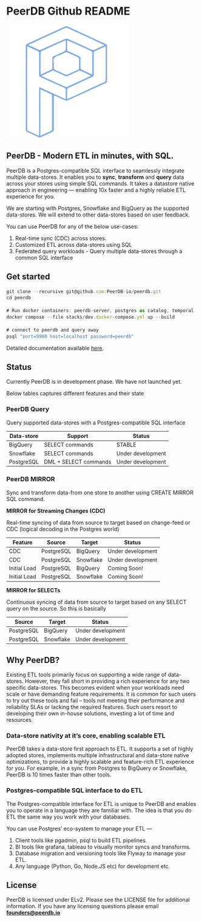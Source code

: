 # PeerDB Github README

![logo-light-transparent copy 2.png](images/logo-light-transparent_copy_2.png)

## PeerDB - Modern ETL in minutes, with SQL.

PeerDB is a Postgres-compatible SQL interface to seamlessly integrate multiple data-stores. It enables you to **sync**, **transform** and **query** data across your stores using simple SQL commands. It takes a datastore native approach in engineering — enabling 10x faster and a highly reliable ETL experience for you.

We are starting with Postgres, Snowflake and BigQuery as the supported data-stores. We will extend to other data-stores based on user feedback.

You can use PeerDB for any of the below use-cases:

1. Real-time sync (CDC) across stores.
2. Customized ETL across data-stores using SQL
3. Federated query workloads - Query multiple data-stores through a common SQL interface

## **Get started**

```jsx
git clone --recursive git@github.com:PeerDB-io/peerdb.git
cd peerdb

# Run docker containers: peerdb-server, postgres as catalog, temporal
docker compose --file stacks/dev.docker-compose.yml up --build

# connect to peerdb and query away
psql "port=9900 host=localhost password=peerdb"
```

Detailed documentation available [here](https://www.notion.so/f0e258f310dc4231ad35b6a210f7d4b1?pvs=21).

## Status

Currently PeerDB is in development phase. We have not launched yet. 

Below tables captures different features and their state

### **PeerDB Query**

Query supported data-stores with a Postgres-compatible SQL interface

| Data-store | Support | Status |
| --- | --- | --- |
| BigQuery | SELECT commands | STABLE |
| Snowflake | SELECT commands | Under development |
| PostgreSQL | DML + SELECT commands | Under development |

### **PeerDB MIRROR**

Sync and transform data-from one store to another using CREATE MIRROR SQL command.

**MIRROR for Streaming Changes (CDC)**

Real-time syncing of data from source to target based on change-feed or CDC (logical decoding in the Postgres world)

| Feature | Source | Target | Status |
| --- | --- | --- | --- |
| CDC | PostgreSQL | BigQuery | Under development |
| CDC | PostgreSQL | Snowflake | Under development |
| Initial Load | PostgreSQL | BigQuery | Coming Soon! |
| Initial Load | PostgreSQL | Snowflake | Coming Soon! |

**MIRROR for SELECTs**

Continuous syncing of data from source to target based on any SELECT query on the source. So this is basically 

| Source | Target | Status |
| --- | --- | --- |
| PostgreSQL | BigQuery | Under development |
| PostgreSQL | Snowflake | Under development |

## **Why PeerDB?**

Existing ETL tools primarily focus on supporting a wide range of data-stores. However, they fall short in providing a rich experience for any two specific data-stores. This becomes evident when your workloads need scale or have demanding feature requirements. It is common for such users to try out these tools and fail – tools not meeting their performance and reliability SLAs or lacking the required features. Such users resort to developing their own in-house solutions, investing a lot of time and resources.

### **Data-store nativity at it’s core, enabling scalable ETL**

PeerDB takes a data-store first approach to ETL. It supports a set of highly adopted stores, implements multiple infrastructural and data-store native optimizations, to provide a highly scalable and feature-rich ETL experience for you. For example, in a sync from Postgres to BigQuery or Snowflake, PeerDB is 10 times faster than other tools.

### **Postgres-compatible SQL interface to do ETL**

The Postgres-compatible interface for ETL is unique to PeerDB and enables you to operate in a language they are familiar with. The idea is that you do ETL the same way you work with your databases. 

You can use Postgres’ eco-system to manage your ETL — 

1. Client tools like pgadmin, psql to build ETL pipelines.
2. BI tools like grafana, tableau to visually monitor syncs and transforms.
3. Database migration and versioning tools like Flyway to manage your ETL.
4. Any language (Python, Go, Node.JS etc) for development etc.

## License

PeerDB is licensed under ELv2. Please see the LICENSE file for additional information. If you have any licensing questions please email **founders@peerdb.io**